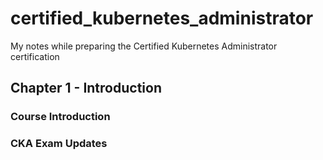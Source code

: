 # certified_kubernetes_administrator
My notes while preparing the Certified Kubernetes Administrator certification

## Chapter 1 - Introduction
### Course Introduction
### CKA Exam Updates

